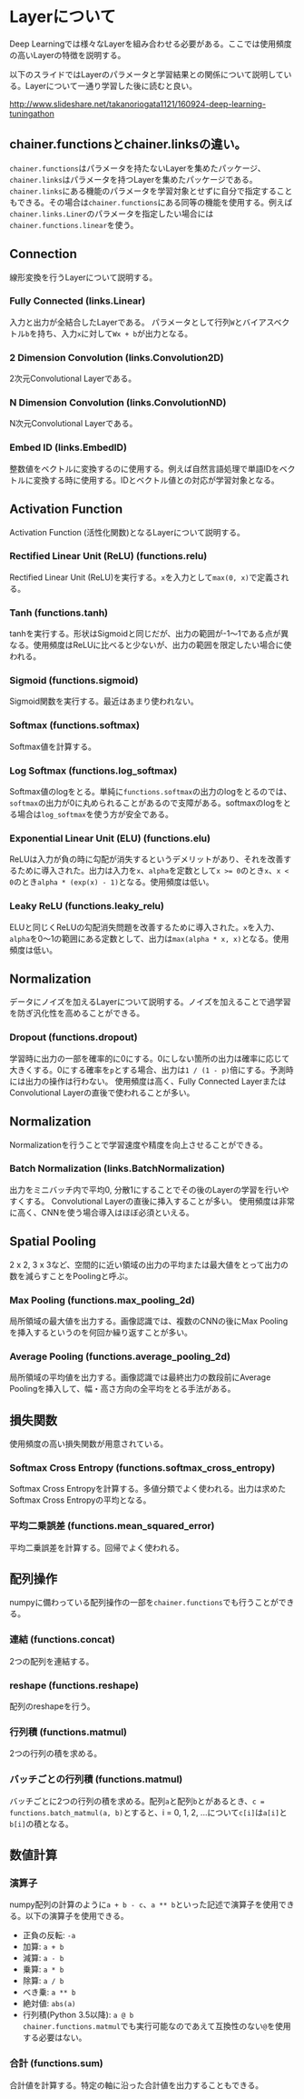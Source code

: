 # Layerについて

Deep Learningでは様々なLayerを組み合わせる必要がある。ここでは使用頻度の高いLayerの特徴を説明する。

以下のスライドではLayerのパラメータと学習結果との関係について説明している。Layerについて一通り学習した後に読むと良い。

http://www.slideshare.net/takanoriogata1121/160924-deep-learning-tuningathon

## chainer.functionsとchainer.linksの違い。

`chainer.functions`はパラメータを持たないLayerを集めたパッケージ、`chainer.links`はパラメータを持つLayerを集めたパッケージである。`chainer.links`にある機能のパラメータを学習対象とせずに自分で指定することもできる。その場合は`chainer.functions`にある同等の機能を使用する。例えば`chainer.links.Liner`のパラメータを指定したい場合には`chainer.functions.linear`を使う。

## Connection

線形変換を行うLayerについて説明する。

### Fully Connected (links.Linear)

入力と出力が全結合したLayerである。
パラメータとして行列`W`とバイアスベクトル`b`を持ち、入力`x`に対して`Wx + b`が出力となる。

### 2 Dimension Convolution (links.Convolution2D)

2次元Convolutional Layerである。

### N Dimension Convolution (links.ConvolutionND)

N次元Convolutional Layerである。

### Embed ID (links.EmbedID)

整数値をベクトルに変換するのに使用する。例えば自然言語処理で単語IDをベクトルに変換する時に使用する。IDとベクトル値との対応が学習対象となる。

## Activation Function

Activation Function (活性化関数)となるLayerについて説明する。

### Rectified Linear Unit (ReLU) (functions.relu)

Rectified Linear Unit (ReLU)を実行する。`x`を入力として`max(0, x)`で定義される。

### Tanh (functions.tanh)

tanhを実行する。形状はSigmoidと同じだが、出力の範囲が-1～1である点が異なる。使用頻度はReLUに比べると少ないが、出力の範囲を限定したい場合に使われる。

### Sigmoid (functions.sigmoid)

Sigmoid関数を実行する。最近はあまり使われない。

### Softmax (functions.softmax)

Softmax値を計算する。

### Log Softmax (functions.log_softmax)

Softmax値のlogをとる。単純に`functions.softmax`の出力のlogをとるのでは、`softmax`の出力が0に丸められることがあるので支障がある。softmaxのlogをとる場合は`log_softmax`を使う方が安全である。

### Exponential Linear Unit (ELU) (functions.elu)

ReLUは入力が負の時に勾配が消失するというデメリットがあり、それを改善するために導入された。出力は入力を`x`、`alpha`を定数として`x >= 0`のとき`x`、`x < 0`のとき`alpha * (exp(x) - 1)`となる。使用頻度は低い。

### Leaky ReLU (functions.leaky_relu)

ELUと同じくReLUの勾配消失問題を改善するために導入された。`x`を入力、`alpha`を0～1の範囲にある定数として、出力は`max(alpha * x, x)`となる。使用頻度は低い。

## Normalization

データにノイズを加えるLayerについて説明する。ノイズを加えることで過学習を防ぎ汎化性を高めることができる。

### Dropout (functions.dropout)

学習時に出力の一部を確率的に0にする。0にしない箇所の出力は確率に応じて大きくする。0にする確率を`p`とする場合、出力は`1 / (1 - p)`倍にする。予測時には出力の操作は行わない。
使用頻度は高く、Fully Connected LayerまたはConvolutional Layerの直後で使われることが多い。

## Normalization

Normalizationを行うことで学習速度や精度を向上させることができる。

### Batch Normalization (links.BatchNormalization)

出力をミニバッチ内で平均0, 分散1にすることでその後のLayerの学習を行いやすくする。
Convolutional Layerの直後に挿入することが多い。
使用頻度は非常に高く、CNNを使う場合導入はほぼ必須といえる。

## Spatial Pooling

2 x 2, 3 x 3など、空間的に近い領域の出力の平均または最大値をとって出力の数を減らすことをPoolingと呼ぶ。

### Max Pooling (functions.max_pooling_2d)

局所領域の最大値を出力する。画像認識では、複数のCNNの後にMax Poolingを挿入するというのを何回か繰り返すことが多い。

### Average Pooling (functions.average_pooling_2d)

局所領域の平均値を出力する。画像認識では最終出力の数段前にAverage Poolingを挿入して、幅・高さ方向の全平均をとる手法がある。

## 損失関数

使用頻度の高い損失関数が用意されている。

### Softmax Cross Entropy (functions.softmax_cross_entropy)

Softmax Cross Entropyを計算する。多値分類でよく使われる。出力は求めたSoftmax Cross Entropyの平均となる。

### 平均二乗誤差 (functions.mean_squared_error)

平均二乗誤差を計算する。回帰でよく使われる。

## 配列操作

numpyに備わっている配列操作の一部を`chainer.functions`でも行うことができる。

### 連結 (functions.concat)

2つの配列を連結する。

### reshape (functions.reshape)

配列のreshapeを行う。

### 行列積 (functions.matmul)

2つの行列の積を求める。

### バッチごとの行列積 (functions.matmul)

バッチごとに2つの行列の積を求める。配列`a`と配列`b`とがあるとき、`c = functions.batch_matmul(a, b)`とすると、i = 0, 1, 2, ...について`c[i]`は`a[i]`と`b[i]`の積となる。

## 数値計算

### 演算子

numpy配列の計算のように`a + b - c`、`a ** b`といった記述で演算子を使用できる。以下の演算子を使用できる。

* 正負の反転: `-a`
* 加算: `a + b`
* 減算: `a - b`
* 乗算: `a * b`
* 除算: `a / b`
* べき乗: `a ** b`
* 絶対値: `abs(a)`
* 行列積(Python 3.5以降): `a @ b`  
`chainer.functions.matmul`でも実行可能なのであえて互換性のない`@`を使用する必要はない。

### 合計 (functions.sum)

合計値を計算する。特定の軸に沿った合計値を出力することもできる。
